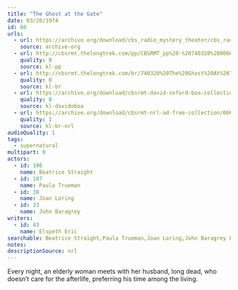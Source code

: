 ```yaml
---
title: "The Ghost at the Gate"
date: 03/20/1974
id: 60
urls: 
  - url: https://archive.org/download/cbs_radio_mystery_theater/cbs_radio_mystery_theater-0051-0100.zip/cbs_radio_mystery_theater-0051-0100%2Fcbsrmt_0060_the_ghost_at_the_gate.mp3
    source: archive-org
  - url: http://cbsrmt.thelongtrek.com/pp/CBSRMT_pp%20-%20740320%200060%20The%20Ghost%20at%20the%20Gate.mp3
    quality: 0
    source: kl-pp
  - url: http://cbsrmt.thelongtrek.com/br/740320%20The%20Ghost%20At%20The%20Gate%20-%20WOR.mp3
    quality: 0
    source: kl-br
  - url: https://archive.org/download/cbsrmt-david-oxford-boa-collection/CBSRMT-740320-0060-The-Ghost-at-the-Gate-(128-44)_KIXI-FM-{BoA}.mp3
    quality: 0
    source: kl-davidoboa
  - url: https://archive.org/download/cbsrmt-nrl-ad-free-collection/0060%20740320%20The%20Ghost%20At%20The%20Gate%20-%20WOR%20(no%20ads).mp3
    quality: 1
    source: kl-br-nrl
audioQuality: 1
tags: 
  - supernatural
multipart: 0
actors:  
  - id: 106
    name: Beatrice Straight  
  - id: 107
    name: Paula Trueman  
  - id: 30
    name: Joan Loring  
  - id: 33
    name: John Baragrey
writers:  
  - id: 43
    name: Elspeth Eric
searchable: Beatrice Straight,Paula Trueman,Joan Loring,John Baragrey Elspeth Eric
notes: 
descriptionSource: nrl
---
```

Every night, an elderly woman meets with her husband, long dead, who doesn’t care for the afterlife, preferring his time among the living.